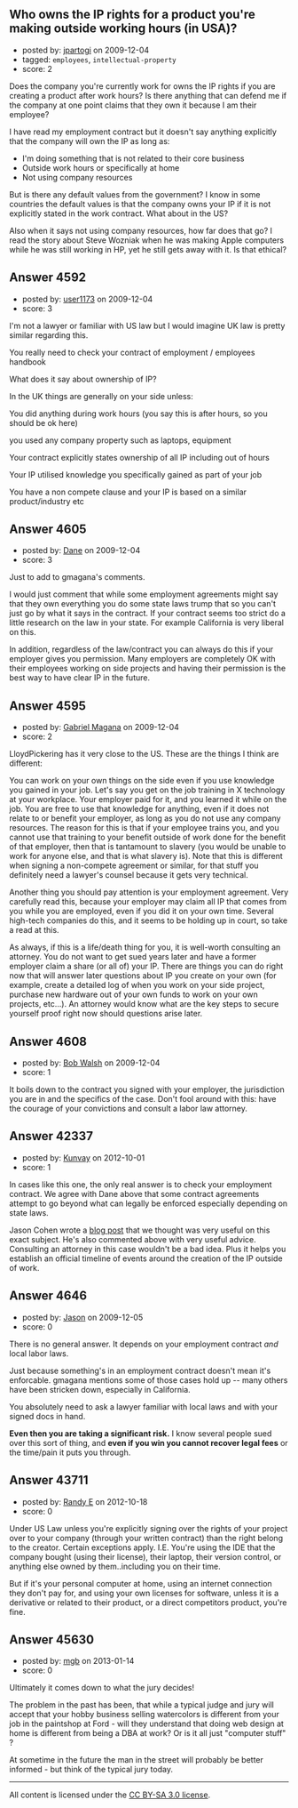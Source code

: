 ## Who owns the IP rights for a product you're making outside working hours (in USA)?

- posted by: [jpartogi](https://stackexchange.com/users/-1/911-jpartogi) on 2009-12-04
- tagged: `employees`, `intellectual-property`
- score: 2

Does the company you're currently work for owns the IP rights if you are creating a product after work hours? Is there anything that can defend me if the company at one point claims that they own it because I am their employee? 

I have read my employment contract but it doesn't say anything explicitly that the company will own the IP as long as:

- I'm doing something that is not related to their core business
- Outside work hours or specifically at home
- Not using company resources

But is there any default values from the government? I know in some countries the default values is that the company owns your IP if it is not explicitly stated in the work contract. What about in the US? 

Also when it says not using company resources, how far does that go? I read the story about Steve Wozniak when he was making Apple computers while he was still working in HP, yet he still gets away with it. Is that ethical?


## Answer 4592

- posted by: [user1173](https://stackexchange.com/users/-1/1173-user1173) on 2009-12-04
- score: 3

I'm not a lawyer or familiar with US law but I would imagine UK law is pretty similar regarding this.

You really need to check your contract of employment / employees handbook

What does it say about ownership of IP?

In the UK things are generally on your side unless:

You did anything during work hours (you say this is after hours, so you should be ok here)

you used any company property such as laptops, equipment

Your contract explicitly states ownership of all IP including out of hours

Your IP utilised knowledge you specifically gained as part of your job

You have a non compete clause and your IP is based on a similar product/industry etc


## Answer 4605

- posted by: [Dane](https://stackexchange.com/users/-1/1441-dane) on 2009-12-04
- score: 3

Just to add to gmagana's comments.

I would just comment that while some employment agreements might say that they own everything you do some state laws trump that so you can't just go by what it says in the contract.  If your contract seems too strict do a little research on the law in your state.  For example California is very liberal on this.

In addition, regardless of the law/contract you can always do this if your employer gives you permission.  Many employers are completely OK with their employees working on side projects and having their permission is the best way to have clear IP in the future.


## Answer 4595

- posted by: [Gabriel Magana](https://stackexchange.com/users/-1/1158-gabriel-magana) on 2009-12-04
- score: 2

LloydPickering has it very close to the US.  These are the things I think are different:

You can work on your own things on the side even if you use knowledge you gained in your job.  Let's say you get on the job training in X technology at your workplace.  Your employer paid for it, and you learned it while on the job.  You are free to use that knowledge for anything, even if it does not relate to or benefit your employer, as long as you do not use any company resources.  The reason for this is that if your employee trains you, and you cannot use that training to your benefit outside of work done for the benefit of that employer, then that is tantamount to slavery (you would be unable to work for anyone else, and that is what slavery is).  Note that this is different when signing a non-compete agreement or similar, for that stuff you definitely need a lawyer's counsel because it gets very technical.

Another thing you should pay attention is your employment agreement.  Very carefully read this, because your employer may claim all IP that comes from you while you are employed, even if you did it on your own time. Several high-tech companies do this, and it seems to be holding up in court, so take a read at this.

As always, if this is a life/death thing for you, it is well-worth consulting an attorney.  You do not want to get sued years later and have a former employer claim a share (or all of) your IP.  There are things you can do right now that will answer later questions about IP you create on your own (for example, create a detailed log of when you work on your side project, purchase new hardware out of your own funds to work on your own projects, etc...).  An attorney would know what are the key steps to secure yourself proof right now should questions arise later.


## Answer 4608

- posted by: [Bob Walsh](https://stackexchange.com/users/-1/346-bob-walsh) on 2009-12-04
- score: 1

It boils down to the contract you signed with your employer, the jurisdiction you are in and the specifics of the case. Don't fool around with this: have the courage of your convictions and consult a labor law attorney.


## Answer 42337

- posted by: [Kunvay](https://stackexchange.com/users/-1/19936-kunvay) on 2012-10-01
- score: 1

<p>In cases like this one, the only real answer is to check your employment contract.  We agree with Dane above that some contract agreements attempt to go beyond what can legally be enforced especially depending on state laws.  </p>

<p>Jason Cohen wrote a <a href="http://blog.asmartbear.com/working-startup.html" rel="nofollow">blog post</a> that we thought was very useful on this exact subject.  He's also commented above with very useful advice.  Consulting an attorney in this case wouldn't be a bad idea. Plus it helps you establish an official timeline of events around the creation of the IP outside of work.</p>



## Answer 4646

- posted by: [Jason](https://stackexchange.com/users/-1/2-jason) on 2009-12-05
- score: 0

There is no general answer.  It depends on your employment contract *and* local labor laws.

Just because something's in an employment contract doesn't mean it's enforcable.  gmagana mentions some of those cases hold up -- many others have been stricken down, especially in California.

You absolutely need to ask a lawyer familiar with local laws and with your signed docs in hand.

**Even then you are taking a significant risk.**  I know several people sued over this sort of thing, and **even if you win you cannot recover legal fees** or the time/pain it puts you through.


## Answer 43711

- posted by: [Randy E](https://stackexchange.com/users/-1/19553-randy-e) on 2012-10-18
- score: 0

Under US Law unless you're explicitly signing over the rights of your project over to your company (through your written contract) than the right belong to the creator. Certain exceptions apply. I.E. You're using the IDE that the company bought (using their license), their laptop, their version control, or anything else owned by them..including you on their time.

But if it's your personal computer at home, using an internet connection they don't pay for, and using your own licenses for software, unless it is a derivative or related to their product, or a direct competitors product, you're fine.


## Answer 45630

- posted by: [mgb](https://stackexchange.com/users/-1/22528-mgb) on 2013-01-14
- score: 0

Ultimately it comes down to what the jury decides!

The problem in the past has been, that while a typical judge and jury will accept that your hobby business selling watercolors is different from your job in the paintshop at Ford - will they understand that doing web design at home is different from being a DBA at work? Or is it all just "computer stuff" ?

At sometime in the future the man in the street will probably be better informed - but think of the typical jury today.




---

All content is licensed under the [CC BY-SA 3.0 license](https://creativecommons.org/licenses/by-sa/3.0/).
